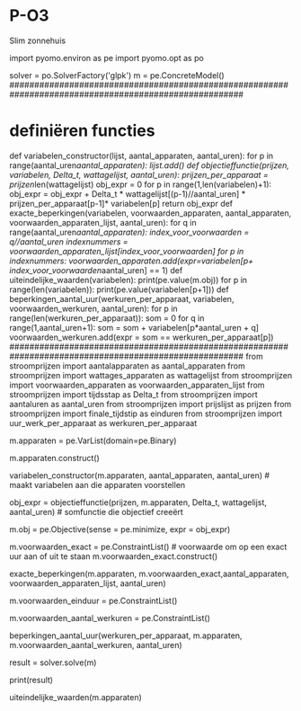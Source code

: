 # P-O3
Slim zonnehuis

import pyomo.environ as pe
import pyomo.opt as po


solver = po.SolverFactory('glpk')
m  = pe.ConcreteModel()
#######################################################################################################
# definiëren functies
def variabelen_constructor(lijst, aantal_apparaten, aantal_uren):
    for p in range(aantal_uren*aantal_apparaten):
        lijst.add()
def objectieffunctie(prijzen, variabelen, Delta_t, wattagelijst, aantal_uren):
    prijzen_per_apparaat = prijzen*len(wattagelijst)
    obj_expr = 0
    for p in range(1,len(variabelen)+1):
        obj_expr = obj_expr + Delta_t * wattagelijst[(p-1)//aantal_uren] * prijzen_per_apparaat[p-1]* variabelen[p]
    return obj_expr
def exacte_beperkingen(variabelen, voorwaarden_apparaten, aantal_apparaten, voorwaarden_apparaten_lijst, aantal_uren):
    for q in range(aantal_uren*aantal_apparaten):
        index_voor_voorwaarden = q//aantal_uren
        indexnummers = voorwaarden_apparaten_lijst[index_voor_voorwaarden]
        for p in indexnummers:
            voorwaarden_apparaten.add(expr=variabelen[p+ index_voor_voorwaarden*aantal_uren] == 1)
def uiteindelijke_waarden(variabelen):
    print(pe.value(m.obj))
    for p in range(len(variabelen)):
        print(pe.value(variabelen[p+1]))
def beperkingen_aantal_uur(werkuren_per_apparaat, variabelen, voorwaarden_werkuren, aantal_uren):
    for p in range(len(werkuren_per_apparaat)):
        som = 0
        for q in range(1,aantal_uren+1):
            som = som + variabelen[p*aantal_uren + q]
        voorwaarden_werkuren.add(expr = som == werkuren_per_apparaat[p])
#######################################################################################################
from stroomprijzen import aantalapparaten as aantal_apparaten
from stroomprijzen import wattages_apparaten as wattagelijst
from stroomprijzen import voorwaarden_apparaten as voorwaarden_apparaten_lijst
from stroomprijzen import tijdsstap as Delta_t
from stroomprijzen import aantaluren as aantal_uren
from stroomprijzen import prijslijst as prijzen
from stroomprijzen import finale_tijdstip as einduren
from stroomprijzen import uur_werk_per_apparaat as werkuren_per_apparaat


m.apparaten = pe.VarList(domain=pe.Binary)

m.apparaten.construct()

variabelen_constructor(m.apparaten, aantal_apparaten, aantal_uren) # maakt variabelen aan die apparaten voorstellen

obj_expr = objectieffunctie(prijzen, m.apparaten, Delta_t, wattagelijst, aantal_uren) # somfunctie die objectief creeërt

m.obj = pe.Objective(sense = pe.minimize, expr = obj_expr)

m.voorwaarden_exact = pe.ConstraintList() # voorwaarde om op een exact uur aan of uit te staan
m.voorwaarden_exact.construct()

exacte_beperkingen(m.apparaten, m.voorwaarden_exact,aantal_apparaten, voorwaarden_apparaten_lijst, aantal_uren)

m.voorwaarden_einduur = pe.ConstraintList()


m.voorwaarden_aantal_werkuren = pe.ConstraintList()

beperkingen_aantal_uur(werkuren_per_apparaat, m.apparaten, m.voorwaarden_aantal_werkuren, aantal_uren)



result = solver.solve(m)

print(result)

uiteindelijke_waarden(m.apparaten)

